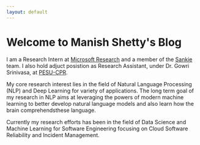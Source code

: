 ```yaml
---
layout: default
---
```


# Welcome to Manish Shetty's Blog

I am a Research Intern at [Microsoft Research](https://www.microsoft.com/en-us/research/) and a member of the [Sankie](https://www.microsoft.com/en-us/research/project/sankie/) team. I also hold adjuct posistion as Research Assistant, under Dr. Gowri Srinivasa, at [PESU-CPR](https://research.pes.edu/center-for-pattern-recognition/).

My core research interest lies in the field of Natural Language Processing (NLP) and Deep Learning for variety of applications. The long term goal of my research in NLP aims at leveraging the powers of modern machine learning to better develop natural language models and also learn how the brain comprehendsthese language.

Currently my research efforts has been in the field of Data Science and Machine Learning for Software Engineering focusing on Cloud Software Reliability and Incident Management.
